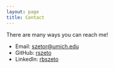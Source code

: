 ```yaml
---
layout: page
title: Contact
---
```


There are many ways you can reach me!

* Email: [szetor@umich.edu](mailto:szetor@umich.edu)
* GitHub: [rszeto](https://github.com/rszeto)
* LinkedIn: [rbszeto](https://www.linkedin.com/in/rbszeto)
